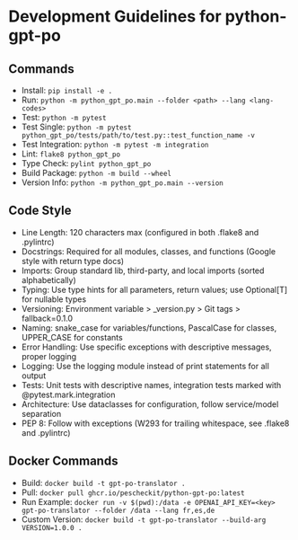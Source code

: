 # Development Guidelines for python-gpt-po

## Commands

- Install: `pip install -e .`
- Run: `python -m python_gpt_po.main --folder <path> --lang <lang-codes>`
- Test: `python -m pytest`
- Test Single: `python -m pytest python_gpt_po/tests/path/to/test.py::test_function_name -v`
- Test Integration: `python -m pytest -m integration`
- Lint: `flake8 python_gpt_po`
- Type Check: `pylint python_gpt_po`
- Build Package: `python -m build --wheel`
- Version Info: `python -m python_gpt_po.main --version`

## Code Style

- Line Length: 120 characters max (configured in both .flake8 and .pylintrc)
- Docstrings: Required for all modules, classes, and functions (Google style with return type docs)
- Imports: Group standard lib, third-party, and local imports (sorted alphabetically)
- Typing: Use type hints for all parameters, return values; use Optional[T] for nullable types
- Versioning: Environment variable > _version.py > Git tags > fallback=0.1.0
- Naming: snake_case for variables/functions, PascalCase for classes, UPPER_CASE for constants
- Error Handling: Use specific exceptions with descriptive messages, proper logging
- Logging: Use the logging module instead of print statements for all output
- Tests: Unit tests with descriptive names, integration tests marked with @pytest.mark.integration
- Architecture: Use dataclasses for configuration, follow service/model separation
- PEP 8: Follow with exceptions (W293 for trailing whitespace, see .flake8 and .pylintrc)

## Docker Commands

- Build: `docker build -t gpt-po-translator .`
- Pull: `docker pull ghcr.io/pescheckit/python-gpt-po:latest`
- Run Example: `docker run -v $(pwd):/data -e OPENAI_API_KEY=<key> gpt-po-translator --folder /data --lang fr,es,de`
- Custom Version: `docker build -t gpt-po-translator --build-arg VERSION=1.0.0 .`